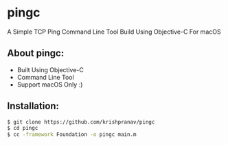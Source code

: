 # pingc
A Simple TCP Ping Command Line Tool Build Using Objective-C For macOS

## About pingc:
- Built Using Objective-C
- Command Line Tool
- Support macOS Only :)

## Installation:
```bash
$ git clone https://github.com/krishpranav/pingc
$ cd pingc
$ cc -framework Foundation -o pingc main.m
```

